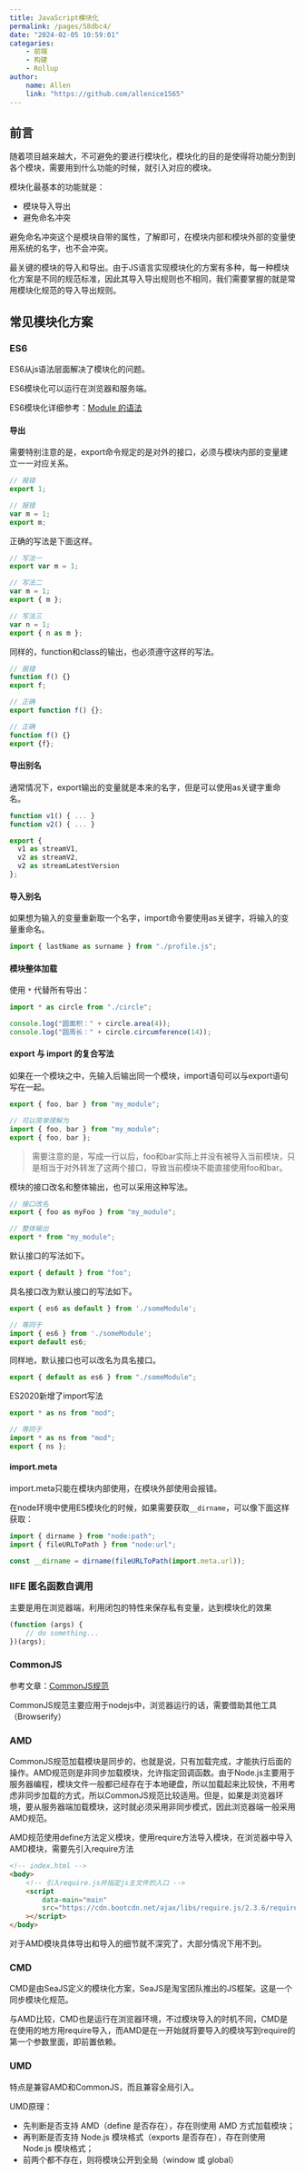 ```yaml
---
title: JavaScript模块化
permalink: /pages/58dbc4/
date: "2024-02-05 10:59:01"
categaries:
    - 前端
    - 构建
    - Rollup
author:
    name: Allen
    link: "https://github.com/allenice1565"
---
```


## 前言

随着项目越来越大，不可避免的要进行模块化，模块化的目的是使得将功能分割到各个模块，需要用到什么功能的时候，就引入对应的模块。

模块化最基本的功能就是：

-   模块导入导出
-   避免命名冲突

避免命名冲突这个是模块自带的属性，了解即可，在模块内部和模块外部的变量使用系统的名字，也不会冲突。

最关键的模块的导入和导出。由于JS语言实现模块化的方案有多种，每一种模块化方案是不同的规范标准，因此其导入导出规则也不相同，我们需要掌握的就是常用模块化规范的导入导出规则。

## 常见模块化方案

### ES6

ES6从js语法层面解决了模块化的问题。

ES6模块化可以运行在浏览器和服务端。

ES6模块化详细参考：[Module 的语法](https://es6.ruanyifeng.com/#docs/module)

#### 导出

需要特别注意的是，export命令规定的是对外的接口，必须与模块内部的变量建立一一对应关系。

```js
// 报错
export 1;

// 报错
var m = 1;
export m;
```

正确的写法是下面这样。

```js
// 写法一
export var m = 1;

// 写法二
var m = 1;
export { m };

// 写法三
var n = 1;
export { n as m };
```

同样的，function和class的输出，也必须遵守这样的写法。

```js
// 报错
function f() {}
export f;

// 正确
export function f() {};

// 正确
function f() {}
export {f};
```

#### 导出别名

通常情况下，export输出的变量就是本来的名字，但是可以使用as关键字重命名。

```js
function v1() { ... }
function v2() { ... }

export {
  v1 as streamV1,
  v2 as streamV2,
  v2 as streamLatestVersion
};
```

#### 导入别名

如果想为输入的变量重新取一个名字，import命令要使用as关键字，将输入的变量重命名。

```js
import { lastName as surname } from "./profile.js";
```

#### 模块整体加载

使用 `*` 代替所有导出：

```js
import * as circle from "./circle";

console.log("圆面积：" + circle.area(4));
console.log("圆周长：" + circle.circumference(14));
```

#### export 与 import 的复合写法

如果在一个模块之中，先输入后输出同一个模块，import语句可以与export语句写在一起。

```js
export { foo, bar } from "my_module";

// 可以简单理解为
import { foo, bar } from "my_module";
export { foo, bar };
```

> 需要注意的是，写成一行以后，foo和bar实际上并没有被导入当前模块，只是相当于对外转发了这两个接口，导致当前模块不能直接使用foo和bar。

模块的接口改名和整体输出，也可以采用这种写法。

```js
// 接口改名
export { foo as myFoo } from "my_module";

// 整体输出
export * from "my_module";
```

默认接口的写法如下。

```js
export { default } from "foo";
```

具名接口改为默认接口的写法如下。

```js
export { es6 as default } from './someModule';

// 等同于
import { es6 } from './someModule';
export default es6;
```

同样地，默认接口也可以改名为具名接口。

```js
export { default as es6 } from "./someModule";
```

ES2020新增了import写法

```js
export * as ns from "mod";

// 等同于
import * as ns from "mod";
export { ns };
```

#### import.meta

import.meta只能在模块内部使用，在模块外部使用会报错。

在node环境中使用ES模块化的时候，如果需要获取`__dirname`，可以像下面这样获取：

```js
import { dirname } from "node:path";
import { fileURLToPath } from "node:url";

const __dirname = dirname(fileURLToPath(import.meta.url));
```

### IIFE 匿名函数自调用

主要是用在浏览器端，利用闭包的特性来保存私有变量，达到模块化的效果

```js
(function (args) {
    // do something...
})(args);
```

### CommonJS

参考文章：[CommonJS规范](https://javascript.ruanyifeng.com/nodejs/module.html)

CommonJS规范主要应用于nodejs中，浏览器运行的话，需要借助其他工具（Browserify）

### AMD

CommonJS规范加载模块是同步的，也就是说，只有加载完成，才能执行后面的操作。AMD规范则是非同步加载模块，允许指定回调函数。由于Node.js主要用于服务器编程，模块文件一般都已经存在于本地硬盘，所以加载起来比较快，不用考虑非同步加载的方式，所以CommonJS规范比较适用。但是，如果是浏览器环境，要从服务器端加载模块，这时就必须采用非同步模式，因此浏览器端一般采用AMD规范。

AMD规范使用define方法定义模块，使用require方法导入模块，在浏览器中导入AMD模块，需要先引入require方法

```html
<!-- index.html -->
<body>
    <!-- 引入require.js并指定js主文件的入口 -->
    <script
        data-main="main"
        src="https://cdn.bootcdn.net/ajax/libs/require.js/2.3.6/require.js"
    ></script>
</body>
```

对于AMD模块具体导出和导入的细节就不深究了，大部分情况下用不到。

### CMD

CMD是由SeaJS定义的模块化方案，SeaJS是淘宝团队推出的JS框架。这是一个同步模块化规范。

与AMD比较，CMD也是运行在浏览器环境，不过模块导入的时机不同，CMD是在使用的地方用require导入，而AMD是在一开始就将要导入的模块写到require的第一个参数里面，即前置依赖。

### UMD

特点是兼容AMD和CommonJS，而且兼容全局引入。

UMD原理：

-   先判断是否支持 AMD（define 是否存在），存在则使用 AMD 方式加载模块；
-   再判断是否支持 Node.js 模块格式（exports 是否存在），存在则使用 Node.js 模块格式；
-   前两个都不存在，则将模块公开到全局（window 或 global）
